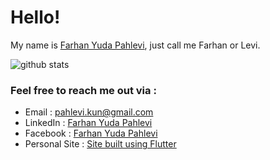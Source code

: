 # Hello!

My name is [Farhan Yuda Pahlevi](http://www.pahlevikun.id/), just call me Farhan or Levi.

![github stats](https://github-readme-stats.vercel.app/api?username=pahlevikun&&show_icons=true)


### Feel free to reach me out via :
- Email : [pahlevi.kun@gmail.com](mailto:pahlevi.kun@gmail.com)
- LinkedIn : [Farhan Yuda Pahlevi](https://www.linkedin.com/in/pahlevikun/)
- Facebook : [Farhan Yuda Pahlevi](https://www.facebook.com/Pahlevikun/)
- Personal Site : [Site built using Flutter](http://www.pahlevikun.id/)